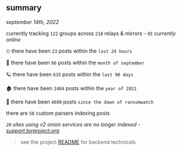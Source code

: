 
## summary
_september 14th, 2022_

currently tracking `122` groups across `218` relays & mirrors - _`95` currently online_

⏲ there have been `23` posts within the `last 24 hours`

🦈 there have been `86` posts within the `month of september`

🪐 there have been `635` posts within the `last 90 days`

🏚 there have been `2404` posts within the `year of 2022`

🦕 there have been `4690` posts `since the dawn of ransomwatch`

there are `58` custom parsers indexing posts

_`20` sites using v2 onion services are no longer indexed - [support.torproject.org](https://support.torproject.org/onionservices/v2-deprecation/)_

> see the project [README](https://github.com/joshhighet/ransomwatch#ransomwatch--) for backend technicals
